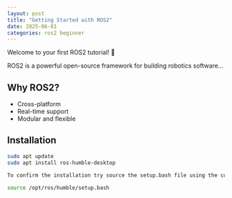 ```yaml
---
layout: post
title: "Getting Started with ROS2"
date: 2025-06-01
categories: ros2 beginner
---
```


Welcome to your first ROS2 tutorial! 🚀

ROS2 is a powerful open-source framework for building robotics software...

## Why ROS2?

- Cross-platform
- Real-time support
- Modular and flexible

## Installation

```bash
sudo apt update
sudo apt install ros-humble-desktop

To confirm the installation try source the setup.bash file using the command below. 

source /opt/ros/humble/setup.bash
